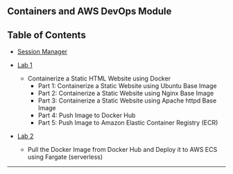 ## Containers and AWS DevOps Module 


## Table of Contents
<!-- TOC -->
- [Session Manager](session-manager.md)
- [Lab 1](lab-1.md)
    - Containerize a Static HTML Website using Docker
        - Part 1: Containerize a Static Website using Ubuntu Base Image
        - Part 2: Containerize a Static Website using Nginx Base Image
        - Part 3: Containerize a Static Website using Apache httpd Base Image
        - Part 4: Push Image to Docker Hub
        - Part 5: Push Image to Amazon Elastic Container Registry (ECR)

- [Lab 2](lab-2.md)
    - Pull the Docker Image from Docker Hub and Deploy it to AWS ECS using Fargate (serverless)
---